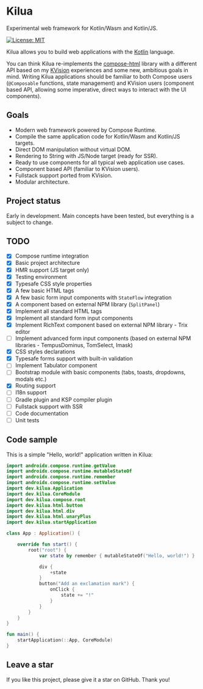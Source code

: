 # Kilua

Experimental web framework for Kotlin/Wasm and Kotlin/JS.

[![License: MIT](https://img.shields.io/badge/License-MIT-yellow.svg)](https://opensource.org/licenses/MIT)

Kilua allows you to build web applications with the [Kotlin](https://kotlinlang.org) language. 

You can think Kilua re-implements the [compose-html](https://github.com/JetBrains/compose-multiplatform#compose-html) 
library with a different API based on my [KVision](https://kvision.io) experiences and some new, ambitious goals in mind. 
Writing Kilua applications should be familiar to both Compose users (`@Composable` functions, state management) and 
KVision users (component based API, allowing some imperative, direct ways to interact with the UI components).

## Goals

- Modern web framework powered by Compose Runtime.
- Compile the same application code for Kotlin/Wasm and Kotlin/JS targets.
- Direct DOM manipulation without virtual DOM.
- Rendering to String with JS/Node target (ready for SSR).
- Ready to use components for all typical web application use cases. 
- Component based API (familiar to KVision users).
- Fullstack support ported from KVision.
- Modular architecture.

## Project status

Early in development. Main concepts have been tested, but everything is a subject to change.

## TODO

- [X] Compose runtime integration
- [X] Basic project architecture
- [X] HMR support (JS target only)
- [X] Testing environment
- [X] Typesafe CSS style properties
- [X] A few basic HTML tags
- [X] A few basic form input components with `StateFlow` integration
- [X] A component based on external NPM library (`SplitPanel`)
- [X] Implement all standard HTML tags
- [X] Implement all standard form input components
- [X] Implement RichText component based on external NPM library - Trix editor
- [ ] Implement advanced form input components (based on external NPM libraries - TempusDominus, TomSelect, Imask)
- [X] CSS styles declarations
- [X] Typesafe forms support with built-in validation 
- [ ] Implement Tabulator component
- [ ] Bootstrap module with basic components (tabs, toasts, dropdowns, modals etc.)
- [X] Routing support
- [ ] I18n support
- [ ] Gradle plugin and KSP compiler plugin
- [ ] Fullstack support with SSR
- [ ] Code documentation
- [ ] Unit tests

## Code sample

This is a simple "Hello, world!" application written in Kilua:

```kotlin
import androidx.compose.runtime.getValue
import androidx.compose.runtime.mutableStateOf
import androidx.compose.runtime.remember
import androidx.compose.runtime.setValue
import dev.kilua.Application
import dev.kilua.CoreModule
import dev.kilua.compose.root
import dev.kilua.html.button
import dev.kilua.html.div
import dev.kilua.html.unaryPlus
import dev.kilua.startApplication

class App : Application() {

    override fun start() {
        root("root") {
            var state by remember { mutableStateOf("Hello, world!") }

            div {
                +state
            }
            button("Add an exclamation mark") {
                onClick {
                    state += "!"
                }
            }
        }
    }
}

fun main() {
    startApplication(::App, CoreModule)
}
```

## Leave a star

If you like this project, please give it a star on GitHub. Thank you!
